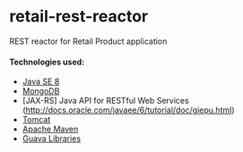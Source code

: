 # retail-rest-reactor
REST reactor for Retail Product application

#### Technologies used:
* [Java SE 8](http://www.oracle.com/technetwork/java/javase/downloads/index.html)
* [MongoDB](http://www.mongodb.com/)
* [JAX-RS] Java API for RESTful Web Services (http://docs.oracle.com/javaee/6/tutorial/doc/giepu.html)
* [Tomcat](http://tomcat.apache.org/)
* [Apache Maven](http://maven.apache.org/index.html)
* [Guava Libraries](https://github.com/google/guava)
